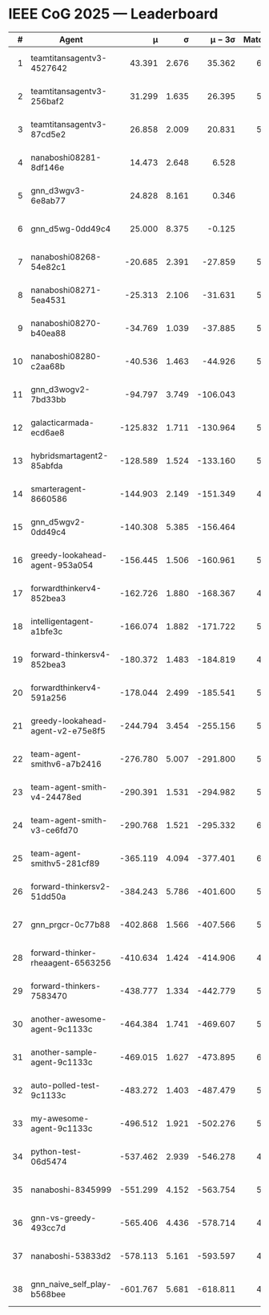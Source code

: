 # IEEE CoG 2025 — Leaderboard

| # | Agent | μ | σ | μ − 3σ | Matches | Updated |
|---:|---|---:|---:|---:|---:|---|
| 1 | teamtitansagentv3-4527642 | 43.391 | 2.676 | 35.362 | 6096 | 2025-08-30 03:54 |
| 2 | teamtitansagentv3-256baf2 | 31.299 | 1.635 | 26.395 | 5976 | 2025-08-30 03:54 |
| 3 | teamtitansagentv3-87cd5e2 | 26.858 | 2.009 | 20.831 | 5460 | 2025-08-30 03:54 |
| 4 | nanaboshi08281-8df146e | 14.473 | 2.648 | 6.528 | 206 | 2025-08-30 03:54 |
| 5 | gnn_d3wgv3-6e8ab77 | 24.828 | 8.161 | 0.346 | 118 | 2025-08-30 03:54 |
| 6 | gnn_d5wg-0dd49c4 | 25.000 | 8.375 | -0.125 | 100 | 2025-08-30 03:54 |
| 7 | nanaboshi08268-54e82c1 | -20.685 | 2.391 | -27.859 | 5540 | 2025-08-30 03:54 |
| 8 | nanaboshi08271-5ea4531 | -25.313 | 2.106 | -31.631 | 5998 | 2025-08-30 03:54 |
| 9 | nanaboshi08270-b40ea88 | -34.769 | 1.039 | -37.885 | 5820 | 2025-08-30 03:54 |
| 10 | nanaboshi08280-c2aa68b | -40.536 | 1.463 | -44.926 | 5398 | 2025-08-30 03:54 |
| 11 | gnn_d3wogv2-7bd33bb | -94.797 | 3.749 | -106.043 | 224 | 2025-08-30 03:54 |
| 12 | galacticarmada-ecd6ae8 | -125.832 | 1.711 | -130.964 | 5560 | 2025-08-30 03:54 |
| 13 | hybridsmartagent2-85abfda | -128.589 | 1.524 | -133.160 | 5066 | 2025-08-30 03:54 |
| 14 | smarteragent-8660586 | -144.903 | 2.149 | -151.349 | 4522 | 2025-08-30 03:54 |
| 15 | gnn_d5wgv2-0dd49c4 | -140.308 | 5.385 | -156.464 | 180 | 2025-08-30 03:54 |
| 16 | greedy-lookahead-agent-953a054 | -156.445 | 1.506 | -160.961 | 5428 | 2025-08-30 03:54 |
| 17 | forwardthinkerv4-852bea3 | -162.726 | 1.880 | -168.367 | 4675 | 2025-08-30 03:54 |
| 18 | intelligentagent-a1bfe3c | -166.074 | 1.882 | -171.722 | 5031 | 2025-08-30 03:54 |
| 19 | forward-thinkersv4-852bea3 | -180.372 | 1.483 | -184.819 | 4701 | 2025-08-30 03:54 |
| 20 | forwardthinkerv4-591a256 | -178.044 | 2.499 | -185.541 | 5029 | 2025-08-30 03:54 |
| 21 | greedy-lookahead-agent-v2-e75e8f5 | -244.794 | 3.454 | -255.156 | 5680 | 2025-08-30 03:54 |
| 22 | team-agent-smithv6-a7b2416 | -276.780 | 5.007 | -291.800 | 5980 | 2025-08-30 03:54 |
| 23 | team-agent-smith-v4-24478ed | -290.391 | 1.531 | -294.982 | 5438 | 2025-08-30 03:54 |
| 24 | team-agent-smith-v3-ce6fd70 | -290.768 | 1.521 | -295.332 | 6378 | 2025-08-30 03:54 |
| 25 | team-agent-smithv5-281cf89 | -365.119 | 4.094 | -377.401 | 6000 | 2025-08-30 03:54 |
| 26 | forward-thinkersv2-51dd50a | -384.243 | 5.786 | -401.600 | 5288 | 2025-08-30 03:54 |
| 27 | gnn_prgcr-0c77b88 | -402.868 | 1.566 | -407.566 | 5390 | 2025-08-30 03:54 |
| 28 | forward-thinker-rheaagent-6563256 | -410.634 | 1.424 | -414.906 | 4908 | 2025-08-30 03:54 |
| 29 | forward-thinkers-7583470 | -438.777 | 1.334 | -442.779 | 5920 | 2025-08-30 03:54 |
| 30 | another-awesome-agent-9c1133c | -464.384 | 1.741 | -469.607 | 5600 | 2025-08-30 03:54 |
| 31 | another-sample-agent-9c1133c | -469.015 | 1.627 | -473.895 | 6020 | 2025-08-30 03:54 |
| 32 | auto-polled-test-9c1133c | -483.272 | 1.403 | -487.479 | 5760 | 2025-08-30 03:54 |
| 33 | my-awesome-agent-9c1133c | -496.512 | 1.921 | -502.276 | 5860 | 2025-08-30 03:54 |
| 34 | python-test-06d5474 | -537.462 | 2.939 | -546.278 | 4840 | 2025-08-30 03:54 |
| 35 | nanaboshi-8345999 | -551.299 | 4.152 | -563.754 | 5070 | 2025-08-30 03:54 |
| 36 | gnn-vs-greedy-493cc7d | -565.406 | 4.436 | -578.714 | 4520 | 2025-08-30 03:54 |
| 37 | nanaboshi-53833d2 | -578.113 | 5.161 | -593.597 | 4320 | 2025-08-30 03:54 |
| 38 | gnn_naive_self_play-b568bee | -601.767 | 5.681 | -618.811 | 4880 | 2025-08-30 03:54 |
